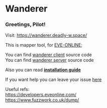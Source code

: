 # Wanderer  

### Greetings, Pilot!  

Visit: <a href="https://wanderer.deadly-w.space/" target="_blank">https://wanderer.deadly-w.space/</a>

This is mapper tool, for [EVE-ONLINE](https://github.com/DanSylvest/wanderer-project/blob/main/installation.md);  

You can find <a href="https://github.com/DanSylvest/wanderer-client" target="_blank">wanderer client</a> source code  
You can find <a href="https://github.com/DanSylvest/wanderer-server" target="_blank">wanderer server</a> source code  

Also you can read [__installation guide__](https://github.com/DanSylvest/wanderer-project/blob/main/installation.md)  

If you want help you can leave your issue [here](https://github.com/DanSylvest/wanderer-project/issues)  

Useful refs:  
<https://developers.eveonline.com/>  
<https://www.fuzzwork.co.uk/dump/>  

